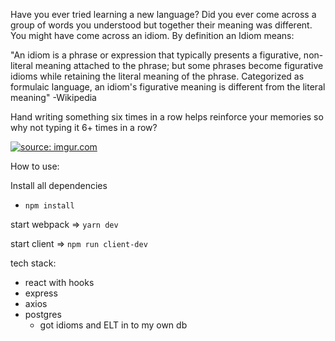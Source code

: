 Have you ever tried learning a new language? Did you ever come across a group of words you understood but together their meaning was different. You might have come across an idiom. By definition an Idiom means:
<p>
<p>
  "An idiom is a phrase or expression that typically presents a figurative, non-literal meaning attached to the phrase; but some phrases become figurative idioms while retaining the literal meaning of the phrase. Categorized as formulaic language, an idiom's figurative meaning is different from the literal meaning" -Wikipedia

Hand writing something six times in a row helps reinforce your memories so why not typing it 6+ times in a row?

<a href="https://imgur.com/k3jb7U0"><img src="https://i.imgur.com/k3jb7U0.gif" title="source: imgur.com" /></a>

How to use:

Install all dependencies
  -   `npm install`

start webpack => `yarn dev`

start client => `npm run client-dev`

tech stack:
  - react with hooks
  - express
  - axios
  - postgres
    - got idioms and ELT in to my own db
